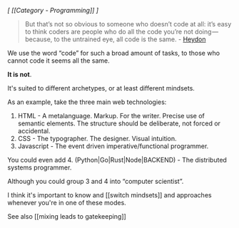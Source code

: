 *[ [[Category - Programming]] ]*

> But that’s not so obvious to someone who doesn’t code at all: it’s easy to think coders are people who do all the code you’re not doing — because, to the untrained eye, all code is the same. - [Heydon](https://heydonworks.com/article/reluctant-gatekeeping:-the-problem-with-full-stack/)

We use the word “code” for such a broad amount of tasks, to those who cannot code it seems all the same. 

**It is not**.

It's suited to different archetypes, or at least different mindsets.

As an example, take the three main web technologies:
1. HTML - A metalanguage. Markup. For the writer. Precise use of semantic elements. The structure should be deliberate, not forced or accidental.
2. CSS - The typographer. The designer. Visual intuition.
3. Javascript - The event driven imperative/functional programmer.

You could even add 
4. (Python|Go|Rust|Node|BACKEND) - The distributed systems programmer. 

Although you could group 3 and 4 into “computer scientist”. 

I think it's important to know and [[switch mindsets]] and approaches whenever you're in one of these modes. 

See also [[mixing leads to gatekeeping]]

